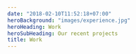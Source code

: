```yaml
---
date: "2018-02-10T11:52:18+07:00"
heroBackground: "images/experience.jpg"
heroHeading: Work
heroSubHeading: Our recent projects
title: Work
---
```

